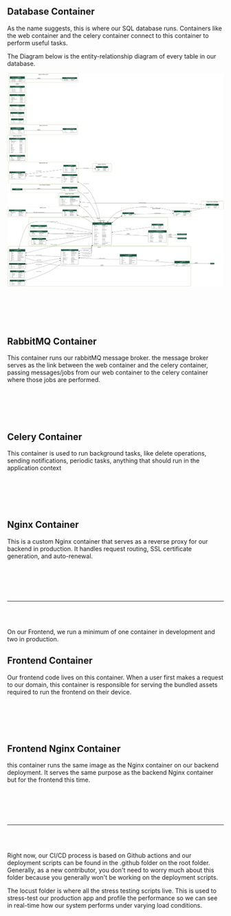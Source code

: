 <br/>
<br/>
<br/>
<br/>

## Database Container

As the name suggests, this is where our SQL database runs. Containers like the web container and the celery container connect to this container to perform useful tasks.

The Diagram below is the entity-relationship diagram of every table in our database.

![Database Entity Relationship Diagram](./erd.png)

<br/>
<br/>
<br/>
<br/>

## RabbitMQ Container

This container runs our rabbitMQ message broker. the message broker serves as the link between the web container and the celery container, passing messages/jobs from our web container to the celery container where those jobs are performed.

<br/>
<br/>
<br/>
<br/>

## Celery Container

This container is used to run background tasks, like delete operations, sending notifications, periodic tasks, anything that should run in the application context

<br/>
<br/>
<br/>
<br/>

## Nginx Container

This is a custom Nginx container that serves as a reverse proxy for our backend in production. It handles request routing, SSL certificate generation, and auto-renewal.

<br/>
<br/>
<br/>
<br/>

---

<br/>
<br/>

On our Frontend, we run a minimum of one container in development and two in production.

## Frontend Container

Our frontend code lives on this container. When a user first makes a request to our domain, this container is responsible for serving the bundled assets required to run the frontend on their device.

<br/>
<br/>
<br/>
<br/>

<h2>Frontend Nginx Container</h2>

this container runs the same image as the Nginx container on our backend deployment. It serves the same purpose as the backend Nginx container but for the frontend this time.

<br/>
<br/>
<br/>
<br/>

---

<br/>
<br/>

Right now, our CI/CD process is based on Github actions and our deployment scripts can be found in the .github folder on the root folder. Generally, as a new contributor, you don't need to worry much about this folder because you generally won't be working on the deployment scripts.

The locust folder is where all the stress testing scripts live. This is used to stress-test our production app and profile the performance so we can see in real-time how our system performs under varying load conditions.
